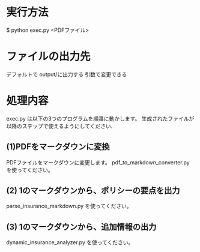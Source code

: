 
# 実行方法
$ python exec.py <PDFファイル>

# ファイルの出力先
デフォルトで output/に出力する
引数で変更できる


# 処理内容
exec.py は以下の3つのプログラムを順番に動かします。
生成されたファイルが以降のステップで使えるようにしてください.

## (1)PDFをマークダウンに変換
PDFファイルをマークダウンに変更します。
pdf_to_markdown_converter.py を使ってください。

## (2) 1のマークダウンから、ポリシーの要点を出力
parse_insurance_markdown.py を使ってください。

## (3) 1のマークダウンから、追加情報の出力
dynamic_insurance_analyzer.py を使ってください。

